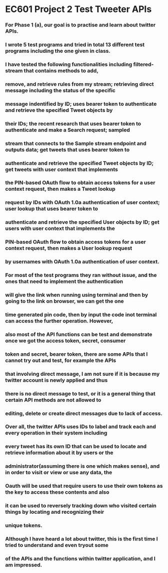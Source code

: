 # EC601 Project 2 Test Tweeter APIs
### For Phase 1 (a), our goal is to practise and learn about twitter APIs.
### I wrote 5 test programs and tried in total 13 different test programs including the one given in class.
### I have tested the following functionalities including filtered-stream that contains methods to add, 
### remove, and retrieve rules from my stream; retrieving direct message including the status of the specific
### message indentified by ID; uses bearer token to authenticate and retrieve the specified Tweet objects by
### their IDs; the recent research that uses bearer token to authenticate and make a Search request; sampled
### stream that connects to the Sample stream endpoint and outputs data; get tweets that uses bearer token to
### authenticate and retrieve the specified Tweet objects by ID; get tweets with user context that implements
### the PIN-based OAuth flow to obtain access tokens for a user context request, then makes a Tweet lookup 
### request by IDs with OAuth 1.0a authentication of user context; user lookup that uses bearer token to 
### authenticate and retrieve the specified User objects by ID; get users with user context that implements the
### PIN-based OAuth flow to obtain access tokens for a user context request, then makes a User lookup request 
### by usernames with OAuth 1.0a authentication of user context.
### For most of the test programs they ran without issue, and the ones that need to implement the authentication
### will give the link when running using terminal and then by going to the link on browser, we can get the one
### time generated pin code, then by input the code inot terminal can access the further operation. However,
### also most of the API functions can be test and demonstrate once we got the access token, secret, consumer 
### token and secret, bearer token, there are some APIs that I cannot try out and test, for example the APIs
### that involving direct message, I am not sure if it is because my twitter account is newly applied and thus
### there is no direct message to test, or it is a general thing that certain API methods are not allowed to
### editing, delete or create direct messages due to lack of access.
### Over all, the twitter APIs uses IDs to label and track each and every operation in their system including
### every tweet has its own ID that can be used to locate and retrieve information about it by users or the
### administrator(assuming there is one which makes sense), and in order to visit or view or use any data, the
### Oauth will be used that require users to use their own tokens as the key to access these contents and also
### it can be used to reversely tracking down who visited certain things by locating and recognizing their
### unique tokens.
### Although I have heard a lot about twitter, this is the first time I tried to understand and even tryout some
### of the APIs and the functions within twitter application, and I am impressed.






